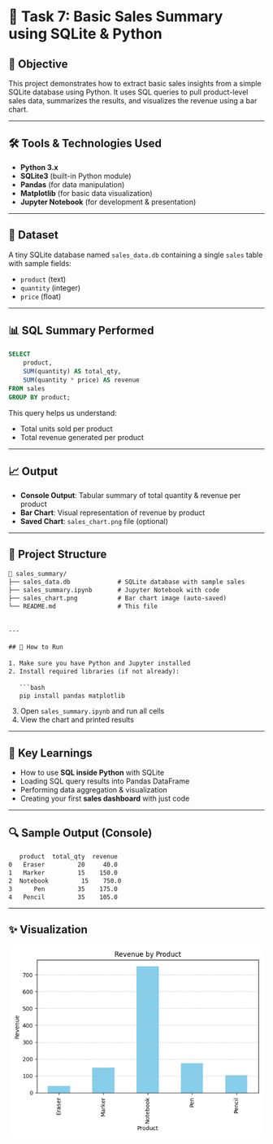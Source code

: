 

# 🧾 Task 7: Basic Sales Summary using SQLite & Python

## 📌 Objective
This project demonstrates how to extract basic sales insights from a simple SQLite database using Python. It uses SQL queries to pull product-level sales data, summarizes the results, and visualizes the revenue using a bar chart.

---

## 🛠 Tools & Technologies Used
- **Python 3.x**
- **SQLite3** (built-in Python module)
- **Pandas** (for data manipulation)
- **Matplotlib** (for basic data visualization)
- **Jupyter Notebook** (for development & presentation)

---

## 📁 Dataset
A tiny SQLite database named `sales_data.db` containing a single `sales` table with sample fields:

- `product` (text)  
- `quantity` (integer)  
- `price` (float)

---

## 📊 SQL Summary Performed

```sql
SELECT 
    product, 
    SUM(quantity) AS total_qty, 
    SUM(quantity * price) AS revenue
FROM sales
GROUP BY product;
````

This query helps us understand:

* Total units sold per product
* Total revenue generated per product

---

## 📈 Output

* **Console Output**: Tabular summary of total quantity & revenue per product
* **Bar Chart**: Visual representation of revenue by product
* **Saved Chart**: `sales_chart.png` file (optional)

---

## 📂 Project Structure

```
📁 sales_summary/
├── sales_data.db             # SQLite database with sample sales
├── sales_summary.ipynb       # Jupyter Notebook with code
├── sales_chart.png           # Bar chart image (auto-saved)
└── README.md                 # This file


---

## 🚀 How to Run

1. Make sure you have Python and Jupyter installed
2. Install required libraries (if not already):

   ```bash
   pip install pandas matplotlib
   ```
3. Open `sales_summary.ipynb` and run all cells
4. View the chart and printed results

---

## 📌 Key Learnings

* How to use **SQL inside Python** with SQLite
* Loading SQL query results into Pandas DataFrame
* Performing data aggregation & visualization
* Creating your first **sales dashboard** with just code

---

## 🔍 Sample Output (Console)

```
   product  total_qty  revenue
0   Eraser         20     40.0
1   Marker         15    150.0
2  Notebook         15    750.0
3      Pen         35    175.0
4   Pencil         35    105.0
```

---

## ✨ Visualization

![Revenue Chart](sales_chart.png)



